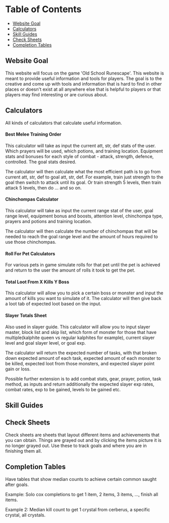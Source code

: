 # Table of Contents
  * [Website Goal](#Website-Goal)
  * [Calculators](#Calculators)
  * [Skill Guides](#Skill-Guides)
  * [Check Sheets](#Check-Sheets)
  * [Completion Tables](#Completion-Tables)

## Website Goal
This website will focus on the game 'Old School Runescape'. This website is meant to provide
useful information and tools for players. The goal is to the creative and come up with tools
and information that is hard to find in other places or doesn't exist at all anywhere else
that is helpful to players or that players may find interesting or are curious about.

## Calculators
All kinds of calculators that calculate useful information.

#### Best Melee Training Order
This calculator will take as input the current att, str, def stats of the user. Which
prayers will be used, which potions, and training location. Equipment stats and bonuses
for each style of combat - attack, strength, defence, controlled. The goal stats desired.

The calculator will then calculate what the most efficient path is to go from current
att, str, def to goal att, str, def. For example, train just strength to the goal then 
switch to attack until its goal. Or train strength 5 levels, then train attack 5 levels,
then do ... and so on.

#### Chinchompas Calculator
This calculator will take as input the current range stat of the user, goal range level,
equipment bonus and boosts, attention level, chinchompa type, prayers and potions and
training location.

The calculator will then calculate the number of chinchompas that will be needed to reach
the goal range level and the amount of hours required to use those chinchompas.

#### Roll For Pet Calculators
For various pets in game simulate rolls for that pet until the pet is achieved and
return to the user the amount of rolls it took to get the pet.

#### Total Loot From X Kills Y Boss
This calculator will allow you to pick a certain boss or monster and input the amount
of kills you want to simulate of it. The calculator will then give back a loot tab
of expected loot based on the input.

#### Slayer Totals Sheet
Also used in slayer guide. This calculator will allow you to input slayer master, block
list and skip list, which form of monster for those that have multiple(kalphite queen vs
regular kalphites for example), current slayer level and goal slayer level, or goal exp.

The calculator will return the expected number of tasks, with that broken down expected
amount of each task, expected amount of each monster to be killed, expected loot from
those monsters, and expected slayer point gain or loss.

Possible further extension is to add combat stats, gear, prayer, potion, task method, as
inputs and return additionally the expected slayer exp rates, combat rates, exp to be gained,
levels to be gained etc.

## Skill Guides

## Check Sheets
Check sheets are sheets that layout different items and achievements that you can obtain.
Things are grayed out and by clicking the items picture it is no longer grayed out. Use
these to track goals and where you are in finishing them all.

## Completion Tables
Have tables that show median counts to achieve certain common saught after goals.

Example: Solo cox completions to get 1 item, 2 items, 3 items, ..., finish all items.

Example 2: Median kill count to get 1 crystal from cerberus, a specific crystal, all
crystals.